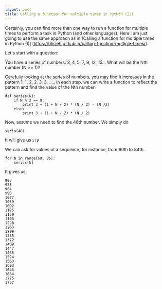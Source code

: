 ```yaml
---
layout: post
title: Calling a function for multiple times in Python (II)
---
```


Certainly, you can find more than one way to run a function for multiple times to perform a task in Python (and other languages).  Here I am just going to use the same approach as in [Calling a function for multiple times in Python (I)] (https://hhsieh.github.io/calling-function-multiple-times/).

Let's start with a question:

You have a series of numbers: 3, 4, 5, 7, 9, 12, 15... What will be the Nth number (N >= 1)?

Carefully looking at the series of numbers, you may find it increases in the pattern 1, 1, 2, 2, 3, 3, ...., in each step. we can write a function to reflect the pattern and find the value of the Nth number.

    def series(N):
        if N % 2 == 0:
            print 3 + (1 + N / 2) * (N / 2) - (N /2)
        else:
            print 3 + (1 + N / 2) * (N / 2)
        
Now, assume we need to find the 48th number. We simply do 

    seris(48)
    
It will give us `579`

We can ask for values of a sequence, for instance, from 60th to 84th.

    for N in range(60, 85):
        series(N)
        
It gives us:
    
    903
    933
    964
    995
    1027
    1059
    1092
    1125
    1159
    1193
    1228
    1263
    1299
    1335
    1372
    1409
    1447
    1485
    1524
    1563
    1603
    1643
    1684
    1725
    1767

    
    

